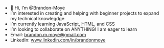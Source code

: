 - 👋 Hi, I’m @Brandon-Moye
- I’m interested in creating and helping with beginner projects to expand my technical knowlegdge
- I’m currently learning JavaScript, HTML, and CSS
- I’m looking to collaborate on ANYTHING! I am eager to learn
- Email: brandon.m.moye@gmail.com
- LinkedIn: www.linkedin.com/in/brandonmoye

<!---
Brandon-Moye/Brandon-Moye is a ✨ special ✨ repository because its `README.md` (this file) appears on your GitHub profile.
You can click the Preview link to take a look at your changes.
--->
